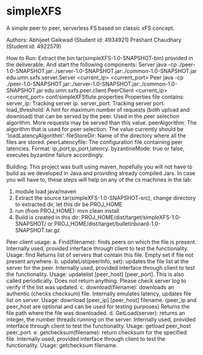simpleXFS
=========

A simple peer to peer, serverless FS based on classic xFS concept.

Authors:
Abhijeet Gaikwad (Student id: 4934921)
Prashant Chaudhary (Student id: 4922579)

How to Run:
Extract the bin tar(simpleXFS-1.0-SNAPSHOT-bin) provided in the deliverable. And start the following components:
Server
java -cp ./peer-1.0-SNAPSHOT.jar:./server-1.0-SNAPSHOT.jar:./common-1.0-SNAPSHOT.jar edu.umn.sxfs.server.Server <current_ip> <current_port>
Peer
java -cp ./peer-1.0-SNAPSHOT.jar:./server-1.0-SNAPSHOT.jar:./common-1.0-SNAPSHOT.jar edu.umn.sxfs.peer.client.PeerClient <current_ip> <current_port> conf/simpleXFSflute.properties
    Properties file contains:
    server_ip: Tracking server ip.
    server_port: Tracking server port.
    load_threshold: A hint for maximum number of requests (both upload and download) that can be served by the peer. Used in the peer selection algorithm. More requests may be served than this value.
    peerAlgorithm: The algorithm that is used for peer selection. The value currently should be 'loadLatencyAlgorithm'.
    fileStoreDir: Name of the directory where all the files are stored.
    peerLatencyfile: The configuration file containing peer latencies. Format: ip_port,ip_port,latency.
    byzantineMode: true or false, executes byzantine failure accordingly.

Building:
This project was built using maven, hopefully you will not have to build as we developed
in Java and providing already compiled Jars. In case you will have to, these steps will
help on any of the cs machines in the lab:
  1. module load java/maven
  2. Extract the source tar(simpleXFS-1.0-SNAPSHOT-src), change directory to extracted dir, let this dir be PROJ_HOME
  4. run (from PROJ_HOME): mvn clean install
  5. Build is created in this dir: PROJ_HOME/dist/target/simpleXFS-1.0-SNAPSHOT/ or
     PROJ_HOME/dist/target/bulletinboard-1.0-SNAPSHOT.tar.gz

Peer client usage:
a. Find(filename): finds peers on which the file is present. Internally used, provided interface through client to test the functionality. Usage: find <filename>
   Returns list of servers that contain this file. Empty set if file not present anywhere.
b. updateList(peerInfo, set<files>): updates the file list at the server for the peer. Internally used, provided interface through client to test the functionality. Usage: updatelist [peer_host] [peer_port]. This is also called periodically.
   Does not return anything. Please check server log to verify if the list was updated.
c. download(filename): downloads an authentic (checks checksum) file. Internally emulates latency, updates file list on server. Usage: download [peer_ip] [peer_host] filename. (peer_ip and peer_host are optional and can be used for testing purposes)
   Returns the file path where the file was downloaded.
d. GetLoad(server): returns an integer, the number threads running on the server. Internally used, provided interface through client to test the functionality. Usage: getload peer_host peer_port.
e. getchecksum(filename): return checksum for the specified file. Internally used, provided interface through client to test the functionality. Usage: getchecksum filename.
